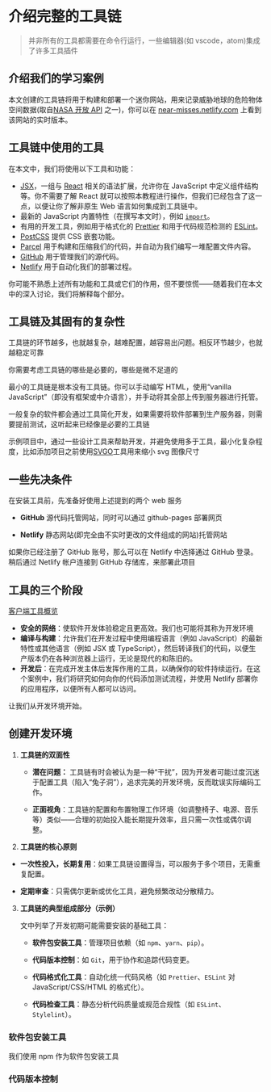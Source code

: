 # 介绍完整的工具链

> 并非所有的工具都需要在命令行运行，一些编辑器(如 vscode，atom)集成了许多工具插件

## 介绍我们的学习案例

本文创建的工具链将用于构建和部署一个迷你网站，用来记录威胁地球的危险物体空间数据(取自[NASA 开放 API](https://api.nasa.gov/) 之一)，你可以在 [near-misses.netlify.com](https://near-misses.netlify.app/) 上看到该网站的实时版本。

## 工具链中使用的工具

在本文中，我们将使用以下工具和功能：

- [JSX](https://reactjs.org/docs/introducing-jsx.html)，一组与 [React](https://reactjs.org) 相关的语法扩展，允许你在 JavaScript 中定义组件结构等。你不需要了解 React 就可以按照本教程进行操作，但我们已经包含了这一点，以便让你了解非原生 Web 语言如何集成到工具链中。
- 最新的 JavaScript 内置特性（在撰写本文时），例如 [`import`](https://developer.mozilla.org/zh-CN/docs/Web/JavaScript/Reference/Statements/import)。
- 有用的开发工具，例如用于格式化的 [Prettier](https://prettier.io/) 和用于代码规范检测的 [ESLint](https://eslint.org/)。
- [PostCSS](https://postcss.org/) 提供 CSS 嵌套功能。
- [Parcel](https://parceljs.org/) 用于构建和压缩我们的代码，并自动为我们编写一堆配置文件内容。
- [GitHub](https://developer.mozilla.org/zh-CN/docs/Learn_web_development/Core/Version_control) 用于管理我们的源代码。
- [Netlify](https://www.netlify.com/) 用于自动化我们的部署过程。

你可能不熟悉上述所有功能和工具或它们的作用，但不要惊慌——随着我们在本文中的深入讨论，我们将解释每个部分。

## 工具链及其固有的复杂性

工具链的环节越多，也就越复杂，越难配置，越容易出问题。相反环节越少，也就越稳定可靠

你需要考虑工具链的哪些是必要的，哪些是微不足道的

最小的工具链是根本没有工具链。你可以手动编写 HTML，使用“vanilla JavaScript”（即没有框架或中介语言），并手动将其全部上传到服务器进行托管。

一般复杂的软件都会通过工具简化开发，如果需要将软件部署到生产服务器，则需要提前测试，这听起来已经像是必要的工具链

示例项目中，通过一些设计工具来帮助开发，并避免使用多于工具，最小化复杂程度，比如添加项目之前使用[SVGO](https://www.npmjs.com/package/svgo)工具用来缩小 svg 图像尺寸

## 一些先决条件

在安装工具前，先准备好使用上述提到的两个 web 服务

- **GitHub** 源代码托管网站，同时可以通过 github-pages 部署网页

- **Netlify** 静态网站(即完全由不实时更改的文件组成的网站)托管网站

如果你已经注册了 GitHub 账号，那么可以在 Netlify 中选择通过 GitHub 登录。稍后通过 Netlify 帐户连接到 GitHub 存储库，来部署此项目

## 工具的三个阶段

[客户端工具概览](https://kamomechan.github.io/front-end/client-side-tools/overview)

- **安全的网络**：使软件开发体验稳定且更高效。我们也可能将其称为开发环境
- **编译与构建**：允许我们在开发过程中使用编程语言（例如 JavaScript）的最新特性或其他语言（例如 JSX 或 TypeScript），然后转译我们的代码，以便生产版本仍在各种浏览器上运行，无论是现代的和陈旧的。
- **开发后**：在完成开发主体后发挥作用的工具，以确保你的软件持续运行。在这个案例中，我们将研究如何向你的代码添加测试流程，并使用 Netlify 部署你的应用程序，以便所有人都可以访问。

让我们从开发环境开始。

## 创建开发环境

1. **工具链的双面性**
   
   - **潜在问题：** 工具链有时会被认为是一种“干扰”，因为开发者可能过度沉迷于配置工具（陷入“兔子洞”），追求完美的开发环境，反而耽误实际编码工作。
   
   - **正面视角**：工具链的配置和布置物理工作环境（如调整椅子、电源、音乐等）类似——合理的初始投入能长期提升效率，且只需一次性或偶尔调整。

2. **工具链的核心原则**
- **一次性投入，长期复用**：如果工具链设置得当，可以服务于多个项目，无需重复配置。

- **定期审查**：只需偶尔更新或优化工具，避免频繁改动分散精力。
3. **工具链的典型组成部分（示例）**
   
   文中列举了开发初期可能需要安装的基础工具：
   
   - **软件包安装工具**：管理项目依赖（如 `npm`、`yarn`、`pip`）。
   
   - **代码版本控制**：如 `Git`，用于协作和追踪代码变更。
   
   - **代码格式化工具**：自动化统一代码风格（如 `Prettier`、`ESLint` 对 JavaScript/CSS/HTML 的格式化）。
   
   - **代码检查工具**：静态分析代码质量或规范合规性（如 `ESLint`、`Stylelint`）。

### 软件包安装工具

我们使用 npm 作为软件包安装工具

### 代码版本控制
